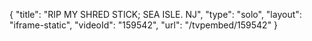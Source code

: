 {
    "title": "RIP MY SHRED STICK; SEA ISLE. NJ",
    "type": "solo",
    "layout": "iframe-static",
    "videoId": "159542",
    "url": "\/tvpembed\/159542"
}